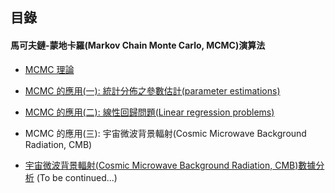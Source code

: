 ## 目錄

#### 馬可夫鏈-蒙地卡羅(Markov Chain Monte Carlo, MCMC)演算法

- [MCMC 理論](https://nbviewer.jupyter.org/github/yeh8211TK/DataScience/blob/master/Markov_Chain_Monte_Carlo%20(MCMC).ipynb)

- [MCMC 的應用(一): 統計分佈之參數估計(parameter estimations)](https://nbviewer.jupyter.org/github/yeh8211TK/DataScience/blob/master/MCMC_Sunspots.ipynb)

- [MCMC 的應用(二): 線性回歸問題(Linear regression problems)](https://nbviewer.jupyter.org/github/yeh8211TK/DataScience/blob/master/MCMC_LR.ipynb)

- MCMC 的應用(三): 宇宙微波背景輻射(Cosmic Microwave Background Radiation, CMB)

- [宇宙微波背景輻射(Cosmic Microwave Background Radiation, CMB)數據分析](https://nbviewer.jupyter.org/github/yeh8211TK/DataScience/blob/master/CMB_data_analysis.ipynb) (To be continued...)
